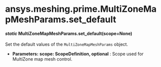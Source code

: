 <a id="ansys-meshing-prime-multizonemapmeshparams-set-default"></a>

# ansys.meshing.prime.MultiZoneMapMeshParams.set_default

<a id="ansys.meshing.prime.MultiZoneMapMeshParams.set_default"></a>

#### *static* MultiZoneMapMeshParams.set_default(scope=None)

Set the default values of the `MultiZoneMapMeshParams` object.

* **Parameters:**
  **scope: ScopeDefinition, optional**
  : Scope used for MultiZone map mesh control.

<!-- !! processed by numpydoc !! -->
